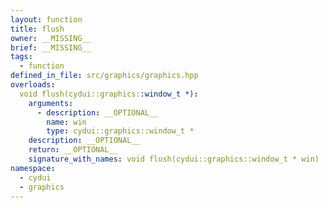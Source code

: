 ```yaml
---
layout: function
title: flush
owner: __MISSING__
brief: __MISSING__
tags:
  - function
defined_in_file: src/graphics/graphics.hpp
overloads:
  void flush(cydui::graphics::window_t *):
    arguments:
      - description: __OPTIONAL__
        name: win
        type: cydui::graphics::window_t *
    description: __OPTIONAL__
    return: __OPTIONAL__
    signature_with_names: void flush(cydui::graphics::window_t * win)
namespace:
  - cydui
  - graphics
---
```

